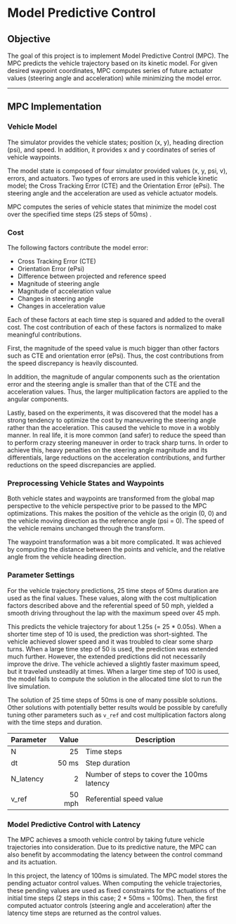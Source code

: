 # Model Predictive Control

## Objective

The goal of this project is to implement Model Predictive Control (MPC).
The MPC predicts the vehicle trajectory based on its kinetic model.
For given desired waypoint coordinates, MPC computes series of future
actuator values (steering angle and acceleration) while minimizing the
model error.

---

## MPC Implementation

### Vehicle Model
The simulator provides the vehicle states; position (x, y), heading
direction (psi), and speed.
In addition, it provides x and y coordinates of series of vehicle waypoints.

The model state is composed of four simulator provided values (x, y, psi, v),
errors, and actuators.  Two types of errors are used in this vehicle 
kinetic model; the Cross Tracking Error (CTE) and the Orientation Error
(ePsi).  The steering angle and the acceleration are used as vehicle
actuator models.

MPC computes the series of vehicle states that minimize the model cost 
over the specified time steps (25 steps of 50ms) .

### Cost
The following factors contribute the model error:
- Cross Tracking Error (CTE)
- Orientation Error (ePsi)
- Difference between projected and reference speed
- Magnitude of steering angle
- Magnitude of acceleration value
- Changes in steering angle
- Changes in acceleration value

Each of these factors at each time step is squared and added to the
overall cost.  The cost contribution of each of these factors is normalized
to make meaningful contributions.

First, the magnitude of the speed value is much bigger than other factors
such as CTE and orientation error (ePsi).  Thus, the cost contributions
from the speed discrepancy is heavily discounted.

In addition, the magnitude of angular components such as the orientation
error and the steering angle is smaller than that of the CTE and the
acceleration values.  Thus, the larger multiplication factors are applied
to the angular components.

Lastly, based on the experiments, it was discovered that the model has a
strong tendency to optimize the cost by maneuvering the steering angle
rather than the acceleration.  This caused the vehicle to move in a
wobbly manner.  In real life, it is more common (and safer) to reduce the
speed than to perform crazy steering maneuver in order to track sharp turns.
In order to achieve this, heavy penalties on the steering angle magnitude
and its differentials, large reductions on the acceleration contributions,
and further reductions on the speed discrepancies are applied.
 
### Preprocessing Vehicle States and Waypoints
Both vehicle states and waypoints are transformed from the global map
perspective to the vehicle perspective prior to be passed to the MPC
optimizations.
This makes the position of the vehicle as the origin (0, 0) and the
vehicle moving direction as the reference angle (psi = 0).
The speed of the vehicle remains unchanged through the transform.

The waypoint transformation was a bit more complicated.  It was achieved
by computing the distance between the points and vehicle, and the relative
angle from the vehicle heading direction.

### Parameter Settings
For the vehicle trajectory predictions, 25 time steps of 50ms duration are
used as the final values.  These values, along with the cost multiplication
factors described above and the referential speed of 50 mph, yielded
a smooth driving throughout the lap with the maximum speed over 45 mph.

This predicts the vehicle trajectory for about 1.25s (= 25 * 0.05s).
When a shorter time step of 10 is used, the prediction was short-sighted.
The vehicle achieved slower speed and it was troubled to clear some sharp
turns.
When a large time step of 50 is used, the prediction was extended much
further.  However, the extended predictions did not necessarily improve
the drive.  The vehicle achieved a slightly faster maximum speed, but
it traveled unsteadily at times.
When a larger time step of 100 is used, the model fails to compute
the solution in the allocated time slot to run the live simulation.

The solution of 25 time steps of 50ms is one of many possible solutions.
Other solutions with potentially better results would be possible by
carefully tuning other parameters such as `v_ref` and cost multiplication
factors along with the time steps and duration.

| Parameter      | Value    | Description   |
| -------------- |---------:| ------------- |
| N              |       25 | Time steps    |
| dt             |    50 ms | Step duration |
| N_latency      |        2 | Number of steps to cover the 100ms latency |
| v_ref          |   50 mph | Referential speed value |

 
### Model Predictive Control with Latency
The MPC achieves a smooth vehicle control by taking future vehicle
trajectories into consideration.
Due to its predictive nature, the MPC can also benefit by accommodating
the latency between the control command and its actuation.

In this project, the latency of 100ms is simulated.  The MPC model stores
the pending actuator control values.  When computing the vehicle
trajectories, these pending values are used as fixed constraints for
the actuations of the initial time steps (2 steps in this case; 2 * 50ms
= 100ms).  Then, the first computed actuator controls (steering angle and
acceleration) after the latency time steps are returned as the control
values.
